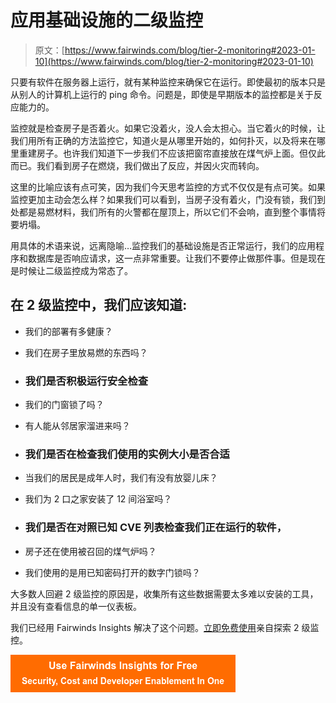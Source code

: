 # 应用基础设施的二级监控

> 原文：[https://www.fairwinds.com/blog/tier-2-monitoring#2023-01-10](https://www.fairwinds.com/blog/tier-2-monitoring#2023-01-10)

 只要有软件在服务器上运行，就有某种监控来确保它在运行。即使最初的版本只是从别人的计算机上运行的 ping 命令。问题是，即使是早期版本的监控都是关于反应能力的。

监控就是检查房子是否着火。如果它没着火，没人会太担心。当它着火的时候，让我们用所有正确的方法监控它，知道火是从哪里开始的，如何扑灭，以及将来在哪里重建房子。也许我们知道下一步我们不应该把窗帘直接放在煤气炉上面。但仅此而已。我们看到房子在燃烧，我们做出了反应，并因火灾而转向。

这里的比喻应该有点可笑，因为我们今天思考监控的方式不仅仅是有点可笑。如果监控更加主动会怎么样？如果我们可以看到，当房子没有着火，门没有锁，我们到处都是易燃材料，我们所有的火警都在屋顶上，所以它们不会响，直到整个事情将要坍塌。

用具体的术语来说，远离隐喻…监控我们的基础设施是否正常运行，我们的应用程序和数据库是否响应请求，这一点非常重要。让我们不要停止做那件事。但是现在是时候让二级监控成为常态了。

## 在 2 级监控中，我们应该知道:

*   我们的部署有多健康？

*   我们在房子里放易燃的东西吗？

*   ### 我们是否积极运行安全检查

*   我们的门窗锁了吗？
*   有人能从邻居家溜进来吗？

*   ### 我们是否在检查我们使用的实例大小是否合适

*   当我们的居民是成年人时，我们有没有放婴儿床？
*   我们为 2 口之家安装了 12 间浴室吗？

*   ### 我们是否在对照已知 CVE 列表检查我们正在运行的软件，

*   房子还在使用被召回的煤气炉吗？
*   我们使用的是用已知密码打开的数字门锁吗？

大多数人回避 2 级监控的原因是，收集所有这些数据需要太多难以安装的工具，并且没有查看信息的单一仪表板。

我们已经用 Fairwinds Insights 解决了这个问题。[立即免费使用](/coming-soon)亲自探索 2 级监控。

[![Use Fairwinds Insights for Free Security, Cost and Developer Enablement In One](img/7c86296320eb01b215d8e2755e9c5b9d.png)](https://cta-redirect.hubspot.com/cta/redirect/2184645/34aa4987-a1f9-438a-a145-d7d82d5c479a)